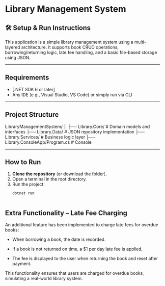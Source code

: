 # Library Management System

## 🛠 Setup & Run Instructions

This application is a simple library management system using a multi-layered architecture. It supports book CRUD operations, borrowing/returning logic, late fee handling, and a basic file-based storage using JSON.

---

## Requirements

- [.NET SDK 6 or later]
- Any IDE (e.g., Visual Studio, VS Code) or simply run via CLI

---

## Project Structure

LibraryManagementSystem/
│
├── Library.Core/ # Domain models and interfaces
├── Library.Data/ # JSON repository implementation
├── Library.Services/ # Business logic layer
├── Library.ConsoleApp/Program.cs # Console 

---

## How to Run

1. **Clone the repository** (or download the folder).
2. Open a terminal in the root directory.
3. Run the project:
   ```bash
   dotnet run

   

## Extra Functionality – Late Fee Charging
An additional feature has been implemented to charge late fees for overdue books:

- When borrowing a book, the date is recorded.

- If a book is not returned on time, a $1 per day late fee is applied.
 
- The fee is displayed to the user when returning the book and reset after payment.

This functionality ensures that users are charged for overdue books, simulating a real-world library system.
